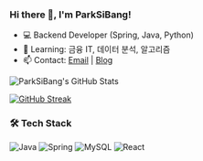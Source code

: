 ### Hi there 👋, I'm ParkSiBang!
- 💻 Backend Developer (Spring, Java, Python)
- 🌱 Learning: 금융 IT, 데이터 분석, 알고리즘
- 📫 Contact: [Email](mailto:your@email.com) | [Blog](https://yourblog.com)

![ParkSiBang's GitHub Stats](https://github-readme-stats.vercel.app/api?username=ParkSiBang&show_icons=true&theme=dark)

[![GitHub Streak](https://streak-stats.demolab.com/?user=ParkSiBang&theme=dark)](https://git.io/streak-stats)

### 🛠 Tech Stack
![Java](https://img.shields.io/badge/Java-007396?style=flat&logo=java&logoColor=white)
![Spring](https://img.shields.io/badge/Spring-6DB33F?style=flat&logo=spring&logoColor=white)
![MySQL](https://img.shields.io/badge/MySQL-4479A1?style=flat&logo=mysql&logoColor=white)
![React](https://img.shields.io/badge/React-61DAFB?style=flat&logo=react&logoColor=black)
